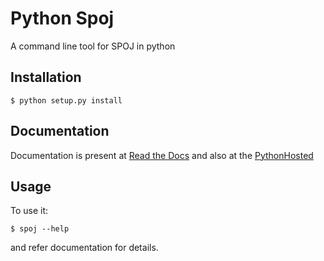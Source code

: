 # Python Spoj
<!-- [![Build Status](https://travis-ci.org/DheerendraRathor/Python-Spoj.svg?branch=master)](https://travis-ci.org/DheerendraRathor/Python-Spoj) -->
<!-- [![Downloads](https://pypip.in/download/python_spoj/badge.svg)](https://pypi.python.org/pypi/python_spoj/) -->
<!-- [![Latest Version](https://pypip.in/version/python_spoj/badge.svg)](https://pypi.python.org/pypi/python_spoj/) -->
<!-- [![Documentation Status](https://readthedocs.org/projects/python-spoj/badge/?version=latest)](https://readthedocs.org/projects/python-spoj/?badge=latest)   -->
A command line tool for SPOJ in python


## Installation

    $ python setup.py install

## Documentation

Documentation is present at [Read the Docs](http://python-spoj.rtfd.org) and also at the [PythonHosted](https://pythonhosted.org/python_spoj/)

## Usage

To use it:

    $ spoj --help

and refer documentation for details.


